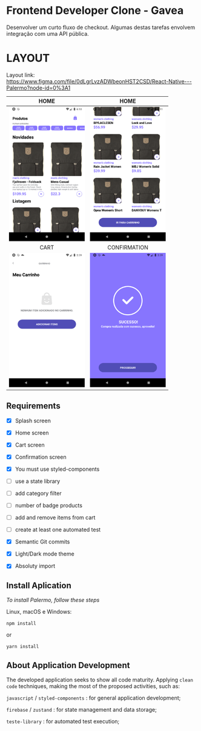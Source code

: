 # Frontend Developer Clone - Gavea
    
Desenvolver um curto fluxo de checkout. Algumas destas tarefas envolvem integração com uma API pública.

# LAYOUT

Layout link: https://www.figma.com/file/0dLgrLvzADWbeonHST2CSD/React-Native---Palermo?node-id=0%3A1

HOME |  HOME
:-------------------------:|:-------------------------:
<img src="./.github/home1.png" width=200/>|<img src="./.github/home2.png" width=200/>
CART |  CONFIRMATION
<img src="./.github/cart.png" width=200/>|<img src="./.github/confirmation.png" width=200/>

## Requirements

- [x] Splash screen

- [x] Home screen

- [x] Cart screen

- [x] Confirmation screen

- [x] You must use styled-components

- [ ] use a state library 

- [ ] add category filter

- [ ] number of badge products

- [ ] add and remove items from cart

- [ ] create at least one automated test

- [x] Semantic Git commits

- [x] Light/Dark mode theme

- [x] Absoluty import

## Install Aplication


_To install Palermo, follow these steps_


Linux, macOS e Windows:


```
npm install
```
or
```
yarn install
```

## About Application Development

The developed application seeks to show all code maturity. Applying `clean code` techniques, making the most of the proposed activities, such as:

`javascript` / `styled-components` : for general application development;

`firebase` / `zustand` : for state management and data storage;

`teste-library` : for automated test execution;
